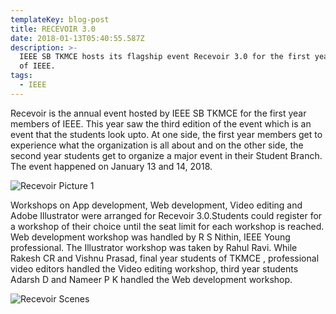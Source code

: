 ```yaml
---
templateKey: blog-post
title: RECEVOIR 3.0
date: 2018-01-13T05:40:55.587Z
description: >-
  IEEE SB TKMCE hosts its flagship event Recevoir 3.0 for the first year members
  of IEEE. 
tags:
  - IEEE
---
```

Recevoir is the annual event hosted by IEEE SB TKMCE for the first year members of IEEE. This year saw the third edition of the event which is an event that the students look upto. At one side, the first year members get to experience what the organization is all about and on the other side, the second year students get to organize a major event in their Student Branch. The event happened on January 13 and 14, 2018.

![Recevoir Picture 1](/img/recevoir.jpg)

Workshops on App development, Web development, Video editing and Adobe Illustrator were arranged for Recevoir 3.0.Students could register for a workshop of their choice until the seat limit for each workshop is reached. Web development workshop was handled by R S Nithin, IEEE Young professional. The Illustrator workshop was taken by Rahul Ravi. While Rakesh CR and Vishnu Prasad, final year students of TKMCE , professional  video editors handled the Video editing workshop, third year students Adarsh D and Nameer P K handled the Web development workshop. 

![Recevoir Scenes](/img/recevoir2.jpg)
